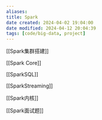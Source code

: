 ```yaml
---
aliases: 
title: Spark
date created: 2024-04-02 19:04:00
date modified: 2024-04-12 20:04:39
tags: [code/big-data, project]
---
```

[[Spark集群搭建]]

[[Spark Core]]

[[SparkSQL]]

[[SparkStreaming]]

[[Spark内核]]

[[Spark面试题]]